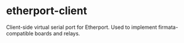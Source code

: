 # etherport-client
Client-side virtual serial port for Etherport. Used to implement firmata-compatible boards and relays. 
